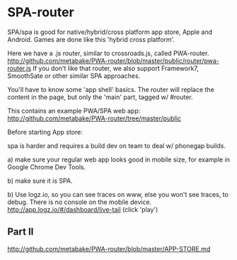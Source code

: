 # SPA-router

SPA/spa is good for native/hybrid/cross platform app store, Apple and Android.
Games are done like this 'hybrid cross platform'.


Here we have a .js router, similar to crossroads.js, called PWA-router.
http://github.com/metabake/PWA-router/blob/master/public/router/pwa-router.js
If you don't like that router, we also support Framework7, SmoothSate or other similar SPA approaches.


You'll have to know some 'app shell' basics.
The router will replace the content in the page, but only the 'main' part, tagged w/ #router.

This contains an example PWA/SPA web app:
http://github.com/metabake/PWA-router/tree/master/public



Before starting App store:

spa is harder and requires a build dev on team to deal w/ phonegap builds.

a) make sure your regular web app looks good in mobile size, for example in Google Chrome Dev Tools.

b) make sure it is SPA.

b) Use logz.io, so you can see traces on www, else you won't see traces, to debug. There is no console on the mobile device. http://app.logz.io/#/dashboard/live-tail (click 'play')


## Part II

http://github.com/metabake/PWA-router/blob/master/APP-STORE.md